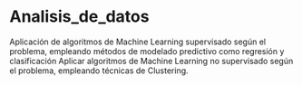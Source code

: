 # Analisis_de_datos
Aplicación de algoritmos de Machine Learning supervisado según el problema, empleando métodos de modelado predictivo como regresión y clasificación 
Aplicar algoritmos de Machine Learning no supervisado según el problema, empleando técnicas de Clustering.

